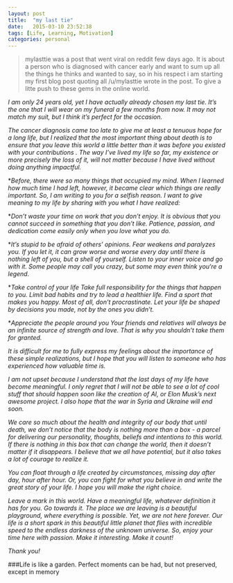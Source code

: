 ```yaml
---
layout: post
title:  "my last tie"
date:   2015-03-10 23:52:38
tags: [Life, Learning, Motivation]
categories: personal
---
```



>mylasttie was a post that went viral on reddit few days ago. It is about a person who is diagnosed with cancer early and want to sum up all the things he thinks and wanted to say, so in his respect i am starting my first blog post quoting all /u/mylasttie wrote in the post. To give a litte push to these gems in the online world.


*I am only 24 years old, yet I have actually already chosen my last tie. It’s the one that I will wear on my funeral a few months from now. It may not match my suit, but I think it’s perfect for the occasion.*

*The cancer diagnosis came too late to give me at least a tenuous hope for a long life, but I realized that the most important thing about death is to ensure that you leave this world a little better than it was before you existed with your contributions . The way I’ve lived my life so far, my existence or more precisely the loss of it, will not matter because I have lived without doing anything impactful.*

**Before, there were so many things that occupied my mind. When I learned how much time I had left, however, it became clear which things are really important. So, I am writing to you for a selfish reason. I want to give meaning to my life by sharing with you what I have realized:*

**Don’t waste your time on work that you don’t enjoy. It is obvious that you cannot succeed in something that you don’t like. Patience, passion, and dedication come easily only when you love what you do.*

**It’s stupid to be afraid of others’ opinions. Fear weakens and paralyzes you. If you let it, it can grow worse and worse every day until there is nothing left of you, but a shell of yourself. Listen to your inner voice and go with it. Some people may call you crazy, but some may even think you‘re a legend.*

**Take control of your life Take full responsibility for the things that happen to you. Limit bad habits and try to lead a healthier life. Find a sport that makes you happy. Most of all, don’t procrastinate. Let your life be shaped by decisions you made, not by the ones you didn’t.*

**Appreciate the people around you Your friends and relatives will always be an infinite source of strength and love. That is why you shouldn’t take them for granted.*

*It is difficult for me to fully express my feelings about the importance of these simple realizations, but I hope that you will listen to someone who has experienced how valuable time is.*

*I am not  upset because I understand that the last days of my life have become meaningful. I only regret that I will not be able to see a lot of cool stuff that should happen soon like the creation of AI, or Elon Musk’s next awesome project. I also hope that the war in Syria and Ukraine will end soon.*

*We care so much about the health and integrity of our body that until death, we don’t notice that the body is nothing more than a box - a parcel for delivering our personality, thoughts, beliefs and intentions to this world. If there is nothing in this box that can change the world, then it doesn’t matter if it disappears. I believe that we all have potential, but it also takes a lot of courage to realize it.*

*You can float through a life created by circumstances, missing day after day, hour after hour. Or, you can fight for what you believe in and write the great story of your life. I hope you will make the right choice.*

*Leave a mark in this world. Have a meaningful life, whatever definition it has for you. Go towards it. The place we are leaving is a beautiful playground, where everything is possible. Yet, we are not here forever. Our life is a short spark in this beautiful little planet that flies with incredible speed to the endless darkness of the unknown universe. So, enjoy your time here with passion. Make it interesting. Make it count!*

*Thank you!*

###Life is like a garden. Perfect moments can be had, but not preserved, except in memory
